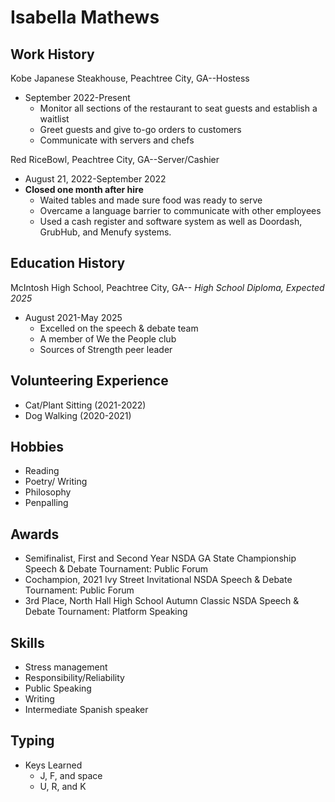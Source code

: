 # Isabella Mathews 

## Work History
Kobe Japanese Steakhouse, Peachtree City, GA--Hostess
- September 2022-Present
  - Monitor all sections of the restaurant to seat guests and establish a waitlist
  - Greet guests and give to-go orders to customers
  - Communicate with servers and chefs

Red RiceBowl, Peachtree City, GA--Server/Cashier
- August 21, 2022-September 2022
- **Closed one month after hire**
  - Waited tables and made sure food was ready to serve
  - Overcame a language barrier to communicate with other employees
  - Used a cash register and software system as well as Doordash, GrubHub, and Menufy systems.

## Education History
McIntosh High School, Peachtree City, GA-- *High School Diploma, Expected 2025*
- August 2021-May 2025
  - Excelled on the speech & debate team
  - A member of We the People club
  - Sources of Strength peer leader

## Volunteering Experience
- Cat/Plant Sitting (2021-2022)
- Dog Walking (2020-2021)

## Hobbies
- Reading
- Poetry/ Writing
- Philosophy
- Penpalling

## Awards
- Semifinalist, First and Second Year NSDA GA State Championship Speech & Debate Tournament: Public Forum
- Cochampion, 2021 Ivy Street Invitational NSDA Speech & Debate Tournament: Public Forum
- 3rd Place, North Hall High School Autumn Classic NSDA Speech & Debate Tournament: Platform Speaking

## Skills
- Stress management
- Responsibility/Reliability
- Public Speaking
- Writing
- Intermediate Spanish speaker

## Typing
- Keys Learned
  - J, F, and space
  - U, R, and K
